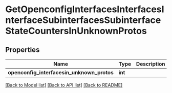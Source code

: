 # GetOpenconfigInterfacesInterfacesInterfaceSubinterfacesSubinterfaceStateCountersInUnknownProtos

## Properties
Name | Type | Description | Notes
------------ | ------------- | ------------- | -------------
**openconfig_interfacesin_unknown_protos** | **int** |  | [optional] 

[[Back to Model list]](../README.md#documentation-for-models) [[Back to API list]](../README.md#documentation-for-api-endpoints) [[Back to README]](../README.md)


